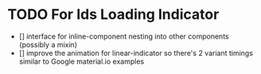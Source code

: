 # TODO For Ids Loading Indicator

- [] interface for inline-component nesting into other components (possibly a mixin)
- [] improve the animation for linear-indicator so there's 2 variant timings similar to Google material.io examples
